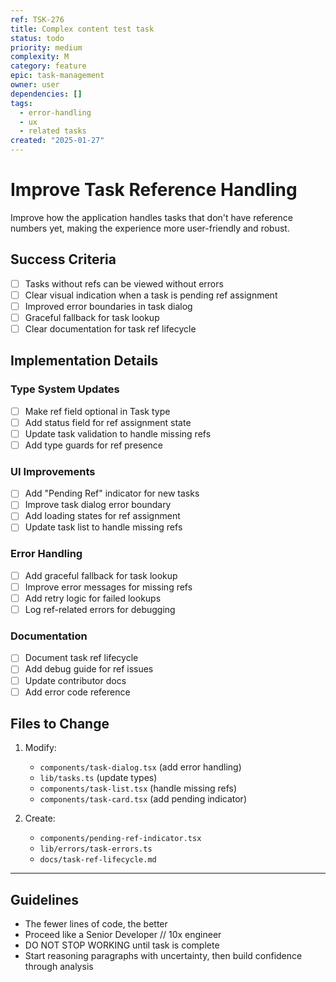 ```yaml
---
ref: TSK-276
title: Complex content test task
status: todo
priority: medium
complexity: M
category: feature
epic: task-management
owner: user
dependencies: []
tags:
  - error-handling
  - ux
  - related tasks
created: "2025-01-27"
---
```


# Improve Task Reference Handling

Improve how the application handles tasks that don't have reference numbers yet, making the experience more user-friendly and robust.

## Success Criteria

- [ ] Tasks without refs can be viewed without errors
- [ ] Clear visual indication when a task is pending ref assignment
- [ ] Improved error boundaries in task dialog
- [ ] Graceful fallback for task lookup
- [ ] Clear documentation for task ref lifecycle

## Implementation Details

### Type System Updates

- [ ] Make ref field optional in Task type
- [ ] Add status field for ref assignment state
- [ ] Update task validation to handle missing refs
- [ ] Add type guards for ref presence

### UI Improvements

- [ ] Add "Pending Ref" indicator for new tasks
- [ ] Improve task dialog error boundary
- [ ] Add loading states for ref assignment
- [ ] Update task list to handle missing refs

### Error Handling

- [ ] Add graceful fallback for task lookup
- [ ] Improve error messages for missing refs
- [ ] Add retry logic for failed lookups
- [ ] Log ref-related errors for debugging

### Documentation

- [ ] Document task ref lifecycle
- [ ] Add debug guide for ref issues
- [ ] Update contributor docs
- [ ] Add error code reference

## Files to Change

1. Modify:

   - `components/task-dialog.tsx` (add error handling)
   - `lib/tasks.ts` (update types)
   - `components/task-list.tsx` (handle missing refs)
   - `components/task-card.tsx` (add pending indicator)

2. Create:
   - `components/pending-ref-indicator.tsx`
   - `lib/errors/task-errors.ts`
   - `docs/task-ref-lifecycle.md`

---

## Guidelines

- The fewer lines of code, the better
- Proceed like a Senior Developer // 10x engineer
- DO NOT STOP WORKING until task is complete
- Start reasoning paragraphs with uncertainty, then build confidence through analysis
